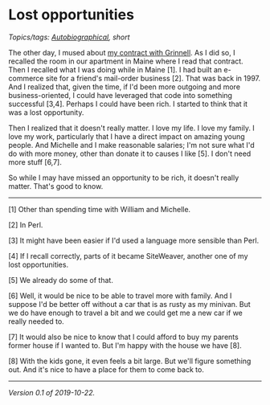 Lost opportunities
==================

*Topics/tags: [Autobiographical](index-autobiographical), short*

The other day, I mused about [my contract with
Grinnell](faculty-contracts-2019-10-22).  As I did so, I recalled
the room in our apartment in Maine where I read that contract.  Then
I recalled what I was doing while in Maine [1].  I had built an e-commerce
site for a friend's mail-order business [2].  That was back in 1997.
And I realized that, given the time, if I'd been more outgoing and
more business-oriented, I could have leveraged that code into
something successful [3,4].  Perhaps I could have been rich.  I
started to think that it was a lost opportunity.

Then I realized that it doesn't really matter.  I love my life.  I
love my family.  I love my work, particularly that I have a direct
impact on amazing young people.  And Michelle and I make reasonable
salaries; I'm not sure what I'd do with more money, other than
donate it to causes I like [5].  I don't need more stuff [6,7].

So while I may have missed an opportunity to be rich, it doesn't really
matter.  That's good to know.

---

[1] Other than spending time with William and Michelle.

[2] In Perl.

[3] It might have been easier if I'd used a language more sensible than
Perl.

[4] If I recall correctly, parts of it became SiteWeaver, another one of
my lost opportunities.

[5] We already do some of that.

[6] Well, it would be nice to be able to travel more with family.
And I suppose I'd be better off without a car that is as rusty as
my minivan.  But we do have enough to travel a bit and we could get
me a new car if we really needed to.

[7] It would also be nice to know that I could afford to buy my parents
former house if I wanted to.  But I'm happy with the house we have [8].

[8] With the kids gone, it even feels a bit large.  But we'll figure
something out.  And it's nice to have a place for them to come back
to.

---

*Version 0.1 of 2019-10-22.*
